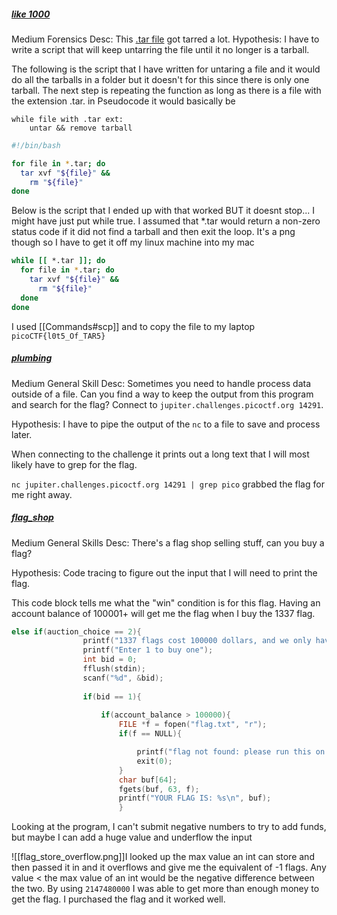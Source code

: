 ##### [like 1000](https://play.picoctf.org/practice/challenge/81?difficulty=2&originalEvent=1&page=1&solved=1)
Medium
Forensics
Desc: This [.tar file](https://jupiter.challenges.picoctf.org/static/52084b5ad360b25f9af83933114324e0/1000.tar) got tarred a lot.
Hypothesis: I have to write a script that will keep untarring the file until it no longer is a tarball.

The following is the script that I have written for untaring a file and it would do all the tarballs in a folder but it doesn't for this since there is only one tarball. 
The next step is repeating the function as long as there is a file with the extension  .tar.  in Pseudocode it would basically be 
```pseudo
while file with .tar ext:
	untar && remove tarball
```
```bash
#!/bin/bash

for file in *.tar; do
  tar xvf "${file}" &&
    rm "${file}"
done
```

Below is the script that I ended up with that worked BUT it doesnt stop... I might have just put while true. I assumed that \*.tar would return a non-zero status code if it did not find a tarball and then exit the loop.
It's a png though so I have to get it off my linux machine into my mac

```bash
while [[ *.tar ]]; do
  for file in *.tar; do
    tar xvf "${file}" &&
      rm "${file}"
  done
done
```

I used [[Commands#scp]] and to copy the file to my laptop 
`picoCTF{l0t5_Of_TAR5}`

##### [plumbing]()
Medium
General Skill
Desc: Sometimes you need to handle process data outside of a file. Can you find a way to keep the output from this program and search for the flag? Connect to `jupiter.challenges.picoctf.org 14291`.

Hypothesis: I have to pipe the output of the `nc` to a file to save and process later.

When connecting to the challenge it prints out a long text that I will most likely have to grep for the flag.

`nc jupiter.challenges.picoctf.org 14291 | grep pico` grabbed the flag for me right away.


##### [flag_shop](https://play.picoctf.org/practice/challenge/49?originalEvent=1&page=1&solved=1)
Medium
General Skills
Desc: There's a flag shop selling stuff, can you buy a flag?

Hypothesis: Code tracing to figure out the input that I will need to print the flag.

This code block tells me what the "win" condition is for this flag. 
Having an account balance of 100001+ will get me the flag when I buy the 1337 flag.

```c
else if(auction_choice == 2){
                printf("1337 flags cost 100000 dollars, and we only have 1 in stock\n");
                printf("Enter 1 to buy one");
                int bid = 0;
                fflush(stdin);
                scanf("%d", &bid);
                
                if(bid == 1){
                    
                    if(account_balance > 100000){
                        FILE *f = fopen("flag.txt", "r");
                        if(f == NULL){

                            printf("flag not found: please run this on the server\n");
                            exit(0);
                        }
                        char buf[64];
                        fgets(buf, 63, f);
                        printf("YOUR FLAG IS: %s\n", buf);
                        }

```

Looking at the program, I can't submit negative numbers to try to add funds, but maybe I can add a huge value and underflow the input

![[flag_store_overflow.png]]I looked up the max value an int can store and then passed it in and it overflows and give me the equivalent of -1 flags.
Any value < the max value of an int would be the negative difference between the two. 
By using `2147480000` I was able to get more than enough money to get the flag.
I purchased the flag and it worked well.

